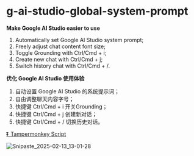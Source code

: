 # g-ai-studio-global-system-prompt

**Make Google AI Studio easier to use**

1. Automatically set Google AI Studio system prompt;
2. Freely adjust chat content font size;
3. Toggle Grounding with Ctrl/Cmd + i;
4. Create new chat with Ctrl/Cmd + j;
5. Switch history chat with Ctrl/Cmd + /.

**优化 Google AI Studio 使用体验**

1. 自动设置 Google AI Studio 的系统提示词；
2. 自由调整聊天内容字号；
3. 快捷键 Ctrl/Cmd + i 开关Grounding；
4. 快捷键 Ctrl/Cmd + j 创建新对话；
5. 快捷键 Ctrl/Cmd + / 切换历史对话。

[⏬ Tampermonkey Script](https://greasyfork.org/en/scripts/523344-google-ai-studio-easy-use)

![Snipaste_2025-02-13_13-01-28](https://github.com/user-attachments/assets/c668a412-f42e-465b-af70-c9826a5de4f5)

